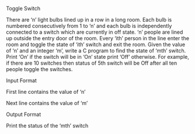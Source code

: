 Toggle Switch

There are ‘n’ light bulbs lined up in a row in a long room. Each bulb is numbered consecutively from 1 to ‘n’ and each bulb is independently connected to a switch which are currently in off state. ‘n’ people are lined up outside the entry door of the room. Every ‘ith’ person in the line enter the room and toggle the state of ‘ith’ switch and exit the room. Given the value of ‘n’ and an integer ‘m’, write a C program to find the state of ‘mth’ switch. Print ‘On’ if the switch will be in ‘On’ state print ‘Off’ otherwise. For example, if there are 10 switches then status of 5th switch will be Off after all ten people toggle the switches.

Input Format

First line contains the value of ‘n’

Next line contains the value of ‘m’

Output Format

Print the status of the ‘mth’ switch